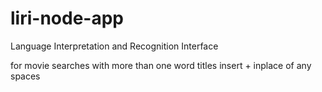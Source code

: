 # liri-node-app
 Language Interpretation and Recognition Interface


for movie searches with more than one word titles insert + inplace of any spaces
